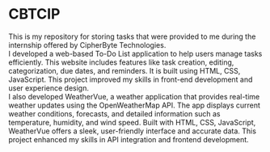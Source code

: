 # CBTCIP
This is my repository for storing tasks that were provided to me during the internship offered by CipherByte Technologies.
<br>
I developed a web-based To-Do List application to help users manage tasks efficiently. This website includes features like task creation, editing, categorization, due dates, and reminders. It is built using HTML, CSS, JavaScript. This project improved my skills in front-end development and user experience design. <br>
I  also developed WeatherVue, a weather application that provides real-time weather updates using the OpenWeatherMap API. The app displays current weather conditions, forecasts, and detailed information such as temperature, humidity, and wind speed. Built with HTML, CSS, JavaScript, WeatherVue offers a sleek, user-friendly interface and accurate data. This project enhanced my skills in API integration and frontend development.

